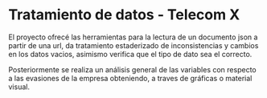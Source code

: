 # Tratamiento de datos - Telecom X

El proyecto ofrecé las herramientas para la lectura de un documento json a partir de una url, da tratamiento estaderizado de inconsistencias y cambios en los datos vacios, asimismo verifica que el tipo de dato sea el correcto.

Posteriormente se realiza un análisis general de las variables con respecto a las evasiones de la empresa obteniendo, a traves de gráficas o material visual.
